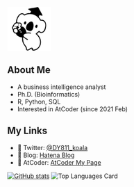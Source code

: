 <img src="https://github.com/DY811/DY811/blob/2023d36be9da8cb59101b460dce1aa7e50da1101/Koala%20image.png" width="100px">

## About Me
- A business intelligence analyst
- Ph.D. (Bioinformatics)
- R, Python, SQL
- Interested in AtCoder (since 2021 Feb)

## My Links
- :baby_chick: Twitter: [@DY811_koala](https://twitter.com/DY811_koala)
- :koala: Blog: [Hatena Blog](https://mountkoara.hatenablog.com)
- 🌱 AtCoder: [AtCoder My Page](https://atcoder.jp/users/DY811)

[![GitHub stats](https://github-readme-stats.vercel.app/api?username=DY811&count_private=true&theme=dracula)](https://github.com/anuraghazra/github-readme-stats)
![Top Languages Card](https://github-readme-stats.vercel.app/api/top-langs/?username=DY811&count_private=true&theme=tokyonight&layout=compact)
<!---
DY811/DY811 is a ✨ special ✨ repository because its `README.md` (this file) appears on your GitHub profile.
You can click the Preview link to take a look at your changes.

画像そのまま貼り付け（大きさに注意）
![Test Image 10](https://github.com/DY811/DY811/blob/2023d36be9da8cb59101b460dce1aa7e50da1101/Koala%20image.png?raw=true)

###### Others
--->
